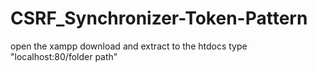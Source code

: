# CSRF_Synchronizer-Token-Pattern

open the xampp 
download and extract to the htdocs
type "localhost:80/folder path"

